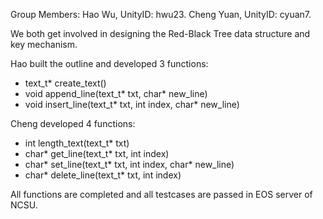 Group Members:
Hao Wu, UnityID: hwu23.
Cheng Yuan, UnityID: cyuan7.

We both get involved in designing the Red-Black Tree data structure and key mechanism. 

Hao built the outline and developed 3 functions: 
- text_t* create_text()
- void append_line(text_t* txt, char* new_line)
- void insert_line(text_t* txt, int index, char* new_line)

Cheng developed 4 functions:
- int length_text(text_t* txt) 
- char* get_line(text_t* txt, int index) 
- char* set_line(text_t* txt, int index, char* new_line)
- char* delete_line(text_t* txt, int index)

All functions are completed and all testcases are passed in EOS server of NCSU.